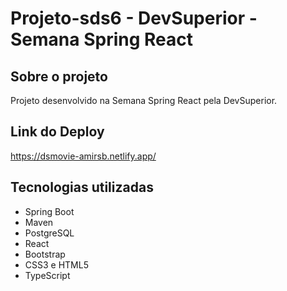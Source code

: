 # Projeto-sds6 - DevSuperior - Semana Spring React #


## Sobre o projeto ##

Projeto desenvolvido na Semana Spring React pela DevSuperior.

## Link do Deploy ##

https://dsmovie-amirsb.netlify.app/

## Tecnologias utilizadas ##

   - Spring Boot
   - Maven
   - PostgreSQL
   - React
   - Bootstrap
   - CSS3 e HTML5
   - TypeScript
